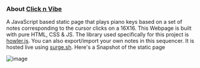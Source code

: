 ### About [Click n Vibe](clicknvibe.surge.sh)
A JavaScript based static page that plays piano keys based on a set of notes corresponding to the cursor clicks on a 16X16. This Webpage is built with pure HTML, CSS & JS. The library used specifically for this project is [howler.js](https://howlerjs.com/). You can also export/import your own notes in this sequencer. It is hosted live using [surge.sh](https://surge.sh/). Here's a Snapshot of the static page

![image](https://user-images.githubusercontent.com/53687927/113571319-ceaee900-9633-11eb-8189-6dc64c62d379.png)
